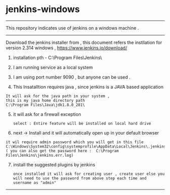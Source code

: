 # jenkins-windows
***************************************************************************************************
This repository indicates use of jenkins on a windows machine . 
***************************************************************************************************

Download the jenkins installer from , this document refers the instllation for version 2.314 windows ,
https://www.jenkins.io/download/ 

1.  installation pth -  C:\Program Files\Jenkins\
2.  I am running service as a local system 
3.  I am using port number 9090 , but anyone can be used .

4.    This Insatalltion requires java , since jenkins is a JAVA based application

    It will ask for the java path in your system ,
    this is my java home directory path 
    C:\Program Files\Java\jdk1.8.0_281\
   

5.  it will ask for a firewall exception 

    `select : Entire feature will be installed on local hard drive`

6.    next -> Install and it will automatically open up in your default browser 

    it wil require admin password which you will get in this file 
    C:\Windows\System32\config\systemprofile\AppData\Local\Jenkins\.jenkins\secrets\initialAdminPassword
    ( you can also get the password here :  ‪C:\Program Files\Jenkins\jenkins.err.log)

7.  install the suggested plugins by jenkins 
    
      `once installed it will ask for creating user , create user else you will need to use the password from above step each time and username as "admin"`


***************************************************************************************************




